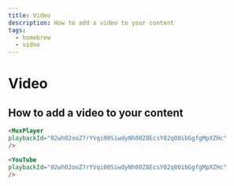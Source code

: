 ```yaml
---
title: Video
description: How to add a video to your content
tags:
  - homebrew
  - video
---
```



# Video



## How to add a video to your content

```md
<MuxPlayer 
playbackId="02wh02ooZ7rYVqi00SiwdyNh00Z8EcsY02q00ibGgfgMpXZHc" 
/>
 ```


 ```md
<YouTube 
playbackId="02wh02ooZ7rYVqi00SiwdyNh00Z8EcsY02q00ibGgfgMpXZHc" 
/>
 ```
